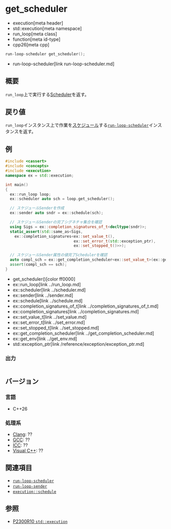 # get_scheduler
* execution[meta header]
* std::execution[meta namespace]
* run_loop[meta class]
* function[meta id-type]
* cpp26[meta cpp]

```cpp
run-loop-scheduler get_scheduler();
```
* run-loop-scheduler[link run-loop-scheduler.md]

## 概要
`run_loop`上で実行する[Scheduler](../scheduler.md)を返す。


## 戻り値
`run_loop`インスタンス上で作業を[スケジュール](../schedule.md)する[`run-loop-scheduler`](run-loop-scheduler.md)インスタンスを返す。


## 例
```cpp example
#include <cassert>
#include <concepts>
#include <execution>
namespace ex = std::execution;

int main()
{
  ex::run_loop loop;
  ex::scheduler auto sch = loop.get_scheduler();

  // スケジュールSenderを作成
  ex::sender auto sndr = ex::schedule(sch);

  // スケジュールSenderの完了シグネチャ集合を確認
  using Sigs = ex::completion_signatures_of_t<decltype(sndr)>;
  static_assert(std::same_as<Sigs,
    ex::completion_signatures<ex::set_value_t(),
                              ex::set_error_t(std::exception_ptr),
                              ex::set_stopped_t()>>);

  // スケジュールSender属性の値完了Schedulerを確認
  auto compl_sch = ex::get_completion_scheduler<ex::set_value_t>(ex::get_env(sndr));
  assert(compl_sch == sch);
}
```
* get_scheduler()[color ff0000]
* ex::run_loop[link ../run_loop.md]
* ex::scheduler[link ../scheduler.md]
* ex::sender[link ../sender.md]
* ex::schedule[link ../schedule.md]
* ex::completion_signatures_of_t[link ../completion_signatures_of_t.md]
* ex::completion_signatures[link ../completion_signatures.md]
* ex::set_value_t[link ../set_value.md]
* ex::set_error_t[link ../set_error.md]
* ex::set_stopped_t[link ../set_stopped.md]
* ex::get_completion_scheduler[link ../get_completion_scheduler.md]
* ex::get_env[link ../get_env.md]
* std::exception_ptr[link /reference/exception/exception_ptr.md]

### 出力
```
```

## バージョン
### 言語
- C++26


### 処理系
- [Clang](/implementation.md#clang): ??
- [GCC](/implementation.md#gcc): ??
- [ICC](/implementation.md#icc): ??
- [Visual C++](/implementation.md#visual_cpp): ??


## 関連項目
- [`run-loop-scheduler`](run-loop-scheduler.md)
- [`run-loop-sender`](run-loop-sender.md)
- [`execution::schedule`](../schedule.md)


## 参照
- [P2300R10 `std::execution`](https://www.open-std.org/jtc1/sc22/wg21/docs/papers/2024/p2300r10.html)
